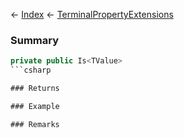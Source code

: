 ← [Index](Api-Index) ← [TerminalPropertyExtensions](Sandbox.ModAPI.Interfaces.TerminalPropertyExtensions)

### Summary

```csharp
private public Is<TValue>
```csharp

### Returns

### Example

### Remarks

